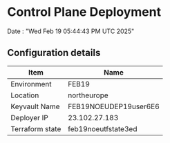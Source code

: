 # Control Plane Deployment #

Date : "Wed Feb 19 05:44:43 PM UTC 2025"

## Configuration details ##

| Item                    | Name                 |
| ----------------------- | -------------------- |
| Environment             | FEB19         |
| Location                | northeurope              |
| Keyvault Name           | FEB19NOEUDEP19user6E6                               |
| Deployer IP             | 23.102.27.183                                       |
| Terraform state         | feb19noeutfstate3ed                        |

